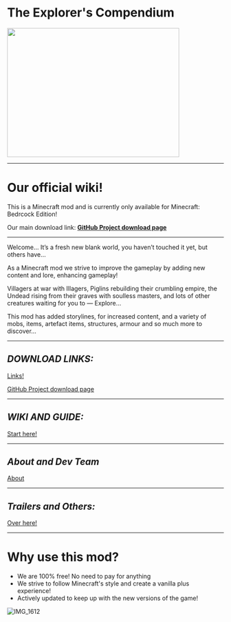 <meta name="google-site-verification" content="Jq7ti0H2S7XbJhN1TBIajTwDni7ICrDz7datSE-eIoA" />
<link rel="shortcut icon" type="image/x-icon" href="favicon.ico">


# **The Explorer's Compendium**

<img src="https://github.com/1D10T1C-STUD10S/more-to-explore/assets/112738649/6b4d4d86-750e-4b35-9bbb-bad708f34151" width="400" height="300">

---

# Our official wiki!
This is a Minecraft mod and is currently only available for Minecraft: Bedrcock Edition!

Our main download link:
[**GitHub Project download page**](https://github.com/1D10T1C-STUD10S/more-to-explore-source/releases)

---

Welcome… It’s a fresh new blank world, you haven’t touched it yet, but others have…

As a Minecraft mod we strive to improve the gameplay by adding new content and lore, enhancing gameplay!

Villagers at war with Illagers, Piglins rebuilding their crumbling empire, the Undead rising from their graves with soulless masters, and lots of other creatures waiting for you to — Explore…

This mod has added storylines, for increased content, and a variety of mobs, items, artefact items, structures, armour and so much more to discover…

---

## *DOWNLOAD LINKS:*
[Links!](https://1d10t1c-stud10s.github.io/more-to-explore/links.html)

[GitHub Project download page](https://github.com/1D10T1C-STUD10S/more-to-explore-source/releases)


---

## *WIKI AND GUIDE:*
[Start here!](https://1d10t1c-stud10s.github.io/more-to-explore/wiki.html)

---

## *About and Dev Team*
[About](https://1d10t1c-stud10s.github.io/more-to-explore/about.html)


---

## *Trailers and Others:*
[Over here!](https://1d10t1c-stud10s.github.io/more-to-explore/trailers.html)

---

# Why use this mod?

- We are 100% free! No need to pay for anything
- We strive to follow Minecraft's style and create a vanilla plus experience!
- Actively updated to keep up with the new versions of the game!

![IMG_1612](https://github.com/1D10T1C-STUD10S/more-to-explore/assets/112738649/a84d774a-2dd2-4a91-875a-542dda9a42d4)
